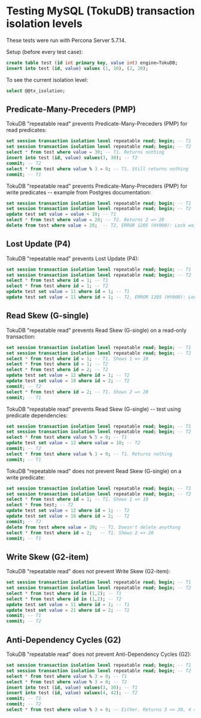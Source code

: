 Testing MySQL (TokuDB) transaction isolation levels
==========================================

These tests were run with Percona Server 5.7.14.

Setup (before every test case):

```sql
create table test (id int primary key, value int) engine=TokuDB;
insert into test (id, value) values (1, 10), (2, 20);
```

To see the current isolation level:

```sql
select @@tx_isolation;
```


Predicate-Many-Preceders (PMP)
------------------------------

TokuDB "repeatable read" prevents Predicate-Many-Preceders (PMP) for read predicates:

```sql
set session transaction isolation level repeatable read; begin; -- T1
set session transaction isolation level repeatable read; begin; -- T2
select * from test where value = 30; -- T1. Returns nothing
insert into test (id, value) values(3, 30); -- T2
commit; -- T2
select * from test where value % 3 = 0; -- T1. Still returns nothing
commit; -- T1
```

TokuDB "repeatable read" prevents Predicate-Many-Preceders (PMP) for write predicates -- example from Postgres documentation:

```sql
set session transaction isolation level repeatable read; begin; -- T1
set session transaction isolation level repeatable read; begin; -- T2
update test set value = value + 10; -- T1
select * from test where value = 20; -- T2. Returns 2 => 20
delete from test where value = 20;  -- T2, ERROR 1205 (HY000): Lock wait timeout exceeded; try restarting transaction

```

Lost Update (P4)
----------------

TokuDB "repeatable read" prevents Lost Update (P4):

```sql
set session transaction isolation level repeatable read; begin; -- T1
set session transaction isolation level repeatable read; begin; -- T2
select * from test where id = 1; -- T1
select * from test where id = 1; -- T2
update test set value = 11 where id = 1; -- T1
update test set value = 11 where id = 1; -- T2, ERROR 1205 (HY000): Lock wait timeout exceeded; try restarting transaction
```



Read Skew (G-single)
--------------------

TokuDB "repeatable read" prevents Read Skew (G-single) on a read-only transaction:

```sql
set session transaction isolation level repeatable read; begin; -- T1
set session transaction isolation level repeatable read; begin; -- T2
select * from test where id = 1; -- T1. Shows 1 => 10
select * from test where id = 1; -- T2
select * from test where id = 2; -- T2
update test set value = 12 where id = 1; -- T2
update test set value = 18 where id = 2; -- T2
commit; -- T2
select * from test where id = 2; -- T1. Shows 2 => 20
commit; -- T1
```

TokuDB "repeatable read" prevents Read Skew (G-single) -- test using predicate dependencies:

```sql
set session transaction isolation level repeatable read; begin; -- T1
set session transaction isolation level repeatable read; begin; -- T2
select * from test where value % 5 = 0; -- T1
update test set value = 12 where value = 10; -- T2
commit; -- T2
select * from test where value % 3 = 0; -- T1. Returns nothing
commit; -- T1
```

TokuDB "repeatable read" does not prevent Read Skew (G-single) on a write predicate:

```sql
set session transaction isolation level repeatable read; begin; -- T1
set session transaction isolation level repeatable read; begin; -- T2
select * from test where id = 1; -- T1. Shows 1 => 10
select * from test; -- T2
update test set value = 12 where id = 1; -- T2
update test set value = 18 where id = 2; -- T2
commit; -- T2
delete from test where value = 20; -- T1. Doesn't delete anything
select * from test where id = 2;   -- T1. Shows 2 => 20
commit; -- T1
```


Write Skew (G2-item)
--------------------

TokuDB "repeatable read" does not prevent Write Skew (G2-item):

```sql
set session transaction isolation level repeatable read; begin; -- T1
set session transaction isolation level repeatable read; begin; -- T2
select * from test where id in (1,2); -- T1
select * from test where id in (1,2); -- T2
update test set value = 11 where id = 1; -- T1
update test set value = 21 where id = 2; -- T2
commit; -- T1
commit; -- T2
```


Anti-Dependency Cycles (G2)
---------------------------

TokuDB "repeatable read" does not prevent Anti-Dependency Cycles (G2):

```sql
set session transaction isolation level repeatable read; begin; -- T1
set session transaction isolation level repeatable read; begin; -- T2
select * from test where value % 3 = 0; -- T1
select * from test where value % 3 = 0; -- T2
insert into test (id, value) values(3, 30); -- T1
insert into test (id, value) values(4, 42); -- T2
commit; -- T1
commit; -- T2
select * from test where value % 3 = 0; -- Either. Returns 3 => 30, 4 => 42
```

